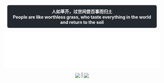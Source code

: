 <ul style="background: #242930; color: white; display: flex; flex-direction: column; padding: 10px; text-align: center; border-radius: 5px; margin:10px">
<b>人如草芥，过世间尝百事而归土</b>
<b>People are like worthless grass, who taste everything in the world and return to the soil</b>
</ul>

<p style="text-align: center">
<img align="center" src="src/img/description.svg"/>
</p>

<p style="text-align: center">
<img align="center" src="https://github-readme-stats.vercel.app/api?username=DoubleBobCat&show_icons=true&icon_color=57cc8a&text_color=e6edf3&bg_color=242930&hide_title=true&border_color=0000&count_private=true"/> | <img align="center" src="https://github-readme-stats.vercel.app/api/top-langs/?username=DoubleBobCat&layout=compact&border_color=0000&text_color=e6edf3&bg_color=242930"/>
</p>